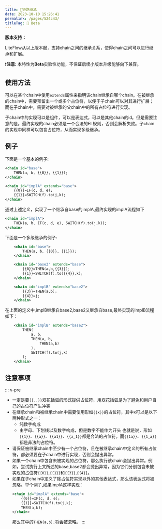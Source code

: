 ```yaml
---
title: 🥯链路继承
date: 2023-10-10 15:26:41
permalink: /pages/524c43/
titleTag: 🧪 Beta
---
```


**版本支持：**<Badge text="v2.12.0+" vertical="middle"/>

LiteFlow从以上版本起，支持chain之间的继承关系，使得chain之间可以进行继承和扩展。

❗**注意:** 本特性为**Beta**实验性功能，不保证后续小版本升级能够向下兼容。

## 使用方法
可以在某个chain中使用`extends`属性来指明该chain继承自哪个chain。在被继承的chain中，需要预留出一个或多个占位符，以便于子chain可以对其进行扩展；而在子chain中，需要对被继承的父chain中的所有占位符进行实现。

子chain中的实现可以是组件，可以是表达式，可以是其他chain的id。但是需要注意的是，最终实现的chain必须是一个合法的EL规则，否则会解析失败。子chain的实现中同样可以包含占位符，从而实现多级继承。


## 例子
下面是一个基本的例子:
``` xml
<chain id="base">
    THEN(a, b, {{0}}, {{1}});
</chain>

<chain id="implA" extends="base">
    {{0}}=IF(c, d, e);
    {{1}}=SWITCH(f).to(j,k);
</chain>
```
通过上述定义，实现了一个继承自base的implA,最终实现的implA流程如下
``` xml
<chain id="implA">
    THEN(a, b, IF(c, d, e), SWITCH(f).to(j,k));
</chain>
```

下面是一个多级继承的例子:
``` xml
    <chain id="base">
        THEN(a, b, {{0}}, {{1}});
    </chain>

    <chain id="base2" extends="base">
        {{0}}=THEN(a,b,{{3}});
        {{1}}=SWITCH(f).to({{4}},k);
    </chain>

    <chain id="implB" extends="base2">
        {{3}}=THEN(a,b);
        {{4}}=j;
    </chain>
```
在上面的定义中,implB继承自base2,base2又继承自base,最终实现的implB流程如下：
``` xml
    <chain id="implB" extends="base2">
        THEN(
            a, b,
            THEN(a, b,
                THEN(a,b)
            ),
            SWITCH(f).to(j,k) 
        );
    </chain>
```

## 注意事项
::: v-pre
* 一定是要`{{..}}`双花括弧的形式提供占位符，用双花括弧是为了避免和用户自己的占位符产生冲突
* 在继承chain和被继承chain中需要使用形如`{{x}}`的占位符，其中x可以是以下两种形式之一：
    - 纯数字构成
    - 由字母、下划线以及数字构成，但是数字不能作为开头
    也就是说，形如`{{1}}`、`{{a}}`、`{{a1}}`、`{{a_1}}`都是合法的占位符，而`{{1a}}`、`{{1_a}}`都是非法的占位符。
* 请保证被继承chain中至少有一个占位符，且在被继承chain中定义的所有占位符，都必须要在子chain中进行实现，否则会抛出异常。
* 如果一个chain中包含未被实现的占位符，那么执行该chain会抛出异常。例如，尝试执行上文所述的base,base2都会抛出异常，因为它们分别包含未被实现的占位符`{{0}}`,`{{1}}`和`{{3}}`,`{{4}}`。
* 如果在子chain中定义了除占位符实现以外的其他表达式，那么该表达式将被忽略。举个例子,如果implA这样实现：
   ``` xml
   <chain id="implA" extends="base">
       {{0}}=IF(c, d, e);
       {{1}}=SWITCH(f).to(j,k);
       THEN(a,b);
   </chain>
   ```
   那么其中的`THEN(a,b);`将会被忽略。
:::